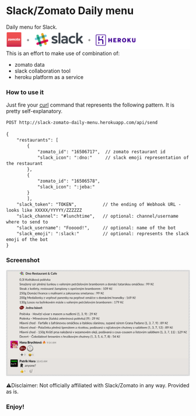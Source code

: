 # Slack/Zomato Daily menu
Daily menu for Slack.<br>
![❤️](https://raw.githubusercontent.com/mchsk/slack-zomato-daily-menu/assets/images/slack-zomato-heroku.png)
This is an effort to make use of combination of:
- zomato data
- slack collaboration tool
- heroku platform as a service

### How to use it
Just fire your [curl](https://tecadmin.net/post-json-data-with-curl-command/) command that represents the following pattern. It is pretty self-explanatory.
```
POST http://slack-zomato-daily-menu.herokuapp.com/api/send

{
	"restaurants": [
		{
			"zomato_id": "16506717",  // zomato restaurant id
			"slack_icon": ":dno:"     // slack emoji representation of the restaurant
		},
		{
			"zomato_id": "16506578",
			"slack_icon": ":jeba:"
		}
		],
	"slack_token": "TOKEN",          // the ending of Webhook URL - looks like XXXXX/YYYYY/ZZZZZZ
	"slack_channel": "#lunchtime",   // optional: channel/username where to send to
	"slack_username": "Fooood!",     // optional: name of the bot
	"slack_emoji": ":slack:"         // optional: represents the slack emoji of the bot
}
```

### Screenshot
![❤️](https://raw.githubusercontent.com/mchsk/slack-zomato-daily-menu/assets/images/sample.png)

⚠️Disclaimer: Not officially affiliated with Slack/Zomato in any way. Provided as is.

### Enjoy!
